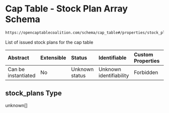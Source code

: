 # Cap Table - Stock Plan Array Schema

```txt
https://opencaptablecoalition.com/schema/cap_table#/properties/stock_plans
```

List of issued stock plans for the cap table

| Abstract            | Extensible | Status         | Identifiable            | Custom Properties | Additional Properties | Access Restrictions | Defined In                                                                              |
| :------------------ | :--------- | :------------- | :---------------------- | :---------------- | :-------------------- | :------------------ | :-------------------------------------------------------------------------------------- |
| Can be instantiated | No         | Unknown status | Unknown identifiability | Forbidden         | Allowed               | none                | [Manifest.schema.json*](../../schema/files/Manifest.schema.json "open original schema") |

## stock_plans Type

unknown\[]
